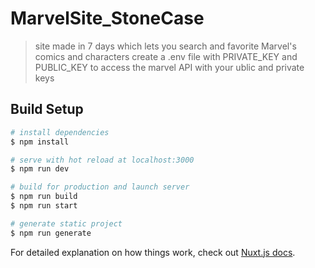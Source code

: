 # MarvelSite_StoneCase

> site made in 7 days which lets you search and favorite Marvel&#39;s comics and characters
> create a .env file with PRIVATE_KEY and PUBLIC_KEY to access the marvel API with your ublic and private keys

## Build Setup

``` bash
# install dependencies
$ npm install

# serve with hot reload at localhost:3000
$ npm run dev

# build for production and launch server
$ npm run build
$ npm run start

# generate static project
$ npm run generate
```

For detailed explanation on how things work, check out [Nuxt.js docs](https://nuxtjs.org).

